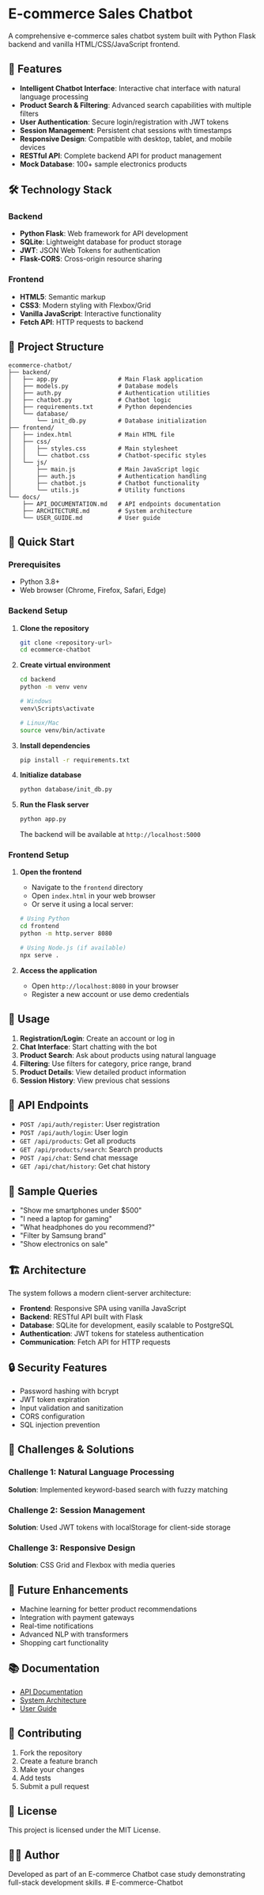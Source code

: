 # E-commerce Sales Chatbot

A comprehensive e-commerce sales chatbot system built with Python Flask backend and vanilla HTML/CSS/JavaScript frontend.

## 🚀 Features

- **Intelligent Chatbot Interface**: Interactive chat interface with natural language processing
- **Product Search & Filtering**: Advanced search capabilities with multiple filters
- **User Authentication**: Secure login/registration with JWT tokens
- **Session Management**: Persistent chat sessions with timestamps
- **Responsive Design**: Compatible with desktop, tablet, and mobile devices
- **RESTful API**: Complete backend API for product management
- **Mock Database**: 100+ sample electronics products

## 🛠️ Technology Stack

### Backend
- **Python Flask**: Web framework for API development
- **SQLite**: Lightweight database for product storage
- **JWT**: JSON Web Tokens for authentication
- **Flask-CORS**: Cross-origin resource sharing

### Frontend
- **HTML5**: Semantic markup
- **CSS3**: Modern styling with Flexbox/Grid
- **Vanilla JavaScript**: Interactive functionality
- **Fetch API**: HTTP requests to backend

## 📁 Project Structure

```
ecommerce-chatbot/
├── backend/
│   ├── app.py                 # Main Flask application
│   ├── models.py              # Database models
│   ├── auth.py                # Authentication utilities
│   ├── chatbot.py             # Chatbot logic
│   ├── requirements.txt       # Python dependencies
│   └── database/
│       └── init_db.py         # Database initialization
├── frontend/
│   ├── index.html             # Main HTML file
│   ├── css/
│   │   ├── styles.css         # Main stylesheet
│   │   └── chatbot.css        # Chatbot-specific styles
│   └── js/
│       ├── main.js            # Main JavaScript logic
│       ├── auth.js            # Authentication handling
│       ├── chatbot.js         # Chatbot functionality
│       └── utils.js           # Utility functions
└── docs/
    ├── API_DOCUMENTATION.md   # API endpoints documentation
    ├── ARCHITECTURE.md        # System architecture
    └── USER_GUIDE.md          # User guide
```

## 🚀 Quick Start

### Prerequisites
- Python 3.8+
- Web browser (Chrome, Firefox, Safari, Edge)

### Backend Setup

1. **Clone the repository**
   ```bash
   git clone <repository-url>
   cd ecommerce-chatbot
   ```

2. **Create virtual environment**
   ```bash
   cd backend
   python -m venv venv
   
   # Windows
   venv\Scripts\activate
   
   # Linux/Mac
   source venv/bin/activate
   ```

3. **Install dependencies**
   ```bash
   pip install -r requirements.txt
   ```

4. **Initialize database**
   ```bash
   python database/init_db.py
   ```

5. **Run the Flask server**
   ```bash
   python app.py
   ```

   The backend will be available at `http://localhost:5000`

### Frontend Setup

1. **Open the frontend**
   - Navigate to the `frontend` directory
   - Open `index.html` in your web browser
   - Or serve it using a local server:
   ```bash
   # Using Python
   cd frontend
   python -m http.server 8080
   
   # Using Node.js (if available)
   npx serve .
   ```

2. **Access the application**
   - Open `http://localhost:8080` in your browser
   - Register a new account or use demo credentials

## 📝 Usage

1. **Registration/Login**: Create an account or log in
2. **Chat Interface**: Start chatting with the bot
3. **Product Search**: Ask about products using natural language
4. **Filtering**: Use filters for category, price range, brand
5. **Product Details**: View detailed product information
6. **Session History**: View previous chat sessions

## 🔧 API Endpoints

- `POST /api/auth/register`: User registration
- `POST /api/auth/login`: User login
- `GET /api/products`: Get all products
- `GET /api/products/search`: Search products
- `POST /api/chat`: Send chat message
- `GET /api/chat/history`: Get chat history

## 🧪 Sample Queries

- "Show me smartphones under $500"
- "I need a laptop for gaming"
- "What headphones do you recommend?"
- "Filter by Samsung brand"
- "Show electronics on sale"

## 🏗️ Architecture

The system follows a modern client-server architecture:

- **Frontend**: Responsive SPA using vanilla JavaScript
- **Backend**: RESTful API built with Flask
- **Database**: SQLite for development, easily scalable to PostgreSQL
- **Authentication**: JWT tokens for stateless authentication
- **Communication**: Fetch API for HTTP requests

## 🔒 Security Features

- Password hashing with bcrypt
- JWT token expiration
- Input validation and sanitization
- CORS configuration
- SQL injection prevention

## 🚧 Challenges & Solutions

### Challenge 1: Natural Language Processing
**Solution**: Implemented keyword-based search with fuzzy matching

### Challenge 2: Session Management
**Solution**: Used JWT tokens with localStorage for client-side storage

### Challenge 3: Responsive Design
**Solution**: CSS Grid and Flexbox with media queries

## 🔄 Future Enhancements

- Machine learning for better product recommendations
- Integration with payment gateways
- Real-time notifications
- Advanced NLP with transformers
- Shopping cart functionality

## 📚 Documentation

- [API Documentation](docs/API_DOCUMENTATION.md)
- [System Architecture](docs/ARCHITECTURE.md)
- [User Guide](docs/USER_GUIDE.md)

## 🤝 Contributing

1. Fork the repository
2. Create a feature branch
3. Make your changes
4. Add tests
5. Submit a pull request

## 📄 License

This project is licensed under the MIT License.

## 👨‍💻 Author

Developed as part of an E-commerce Chatbot case study demonstrating full-stack development skills. #   E - c o m m e r c e - C h a t b o t 
 
 
